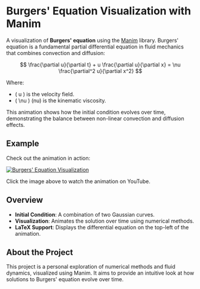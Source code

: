 # Burgers' Equation Visualization with Manim

A visualization of **Burgers' equation** using the [Manim](https://www.manim.community/) library. Burgers' equation is a fundamental partial differential equation in fluid mechanics that combines convection and diffusion:

$$
\frac{\partial u}{\partial t} + u \frac{\partial u}{\partial x} = \nu \frac{\partial^2 u}{\partial x^2}
$$

Where:
- \( u \) is the velocity field.
- \( \nu \) (nu) is the kinematic viscosity.

This animation shows how the initial condition evolves over time, demonstrating the balance between non-linear convection and diffusion effects.

## Example

Check out the animation in action:

[![Burgers' Equation Visualization](https://img.youtube.com/vi/GrWS6cPNonQ/0.jpg)](https://youtu.be/GrWS6cPNonQ)

Click the image above to watch the animation on YouTube.

## Overview

- **Initial Condition**: A combination of two Gaussian curves.
- **Visualization**: Animates the solution over time using numerical methods.
- **LaTeX Support**: Displays the differential equation on the top-left of the animation.

## About the Project

This project is a personal exploration of numerical methods and fluid dynamics, visualized using Manim. It aims to provide an intuitive look at how solutions to Burgers' equation evolve over time.